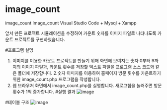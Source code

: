# image_count
image_count
Image_count
Visual Studio Code + Mysql + Xampp

앞서 만든 프로젝트 시뮬레이션을 수정하여 카운트 숫자를 이미지 파일로 나타나도록 카운트 프로젝트를 구현하였습니다.

#프로그램 설명
1. 이미지를 이용한 카운트 프로젝트를 만들기 위해 화면에 보여지는 숫자 0부터 9까지의 이미지 파일과, 카운트 횟수를 저장할 텍스트 파일을 프로그램 소스 코드와 같은 폴더에 저장합니다.
2.숫자 이미지를 이용하여 홈페이지 방문 횟수를 카운트하기 위한 image_count.php 프로그램을 작성합니다.
3. 웹 브라우저 화면에서 image_count.php를 실행합니다. 새로고침을 눌러주면 방문횟수가 1씩 증가합니다.
#실행 결과
![image](https://user-images.githubusercontent.com/81358269/173297144-f9d09133-580f-433f-aa04-df51fd7cca39.png)

#테이블 구조
![image](https://user-images.githubusercontent.com/81358269/173297121-dbc145a9-14f3-48ef-8845-a4af3311647f.png)
